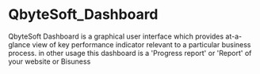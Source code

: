# QbyteSoft_Dashboard
 QbyteSoft Dashboard is a graphical user interface which provides at-a-glance view of key performance indicator relevant to a particular business process. in other usage this dashboard is a 'Progress report' or 'Report' of your website or Bisuness
